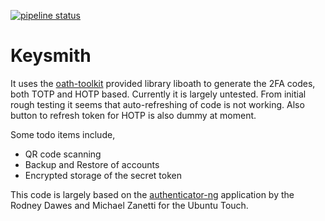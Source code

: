 [![pipeline status](https://invent.kde.org/bshah/keysmith/badges/master/pipeline.svg)](https://invent.kde.org/bshah/keysmith/commits/master)

# Keysmith

It uses the [oath-toolkit](https://www.nongnu.org/oath-toolkit/) provided library liboath to generate the 2FA codes, both TOTP and HOTP based. Currently it is largely untested. From initial rough testing it seems that auto-refreshing of code is not working. Also button to refresh token for HOTP is also dummy at moment.

Some todo items include,

 - QR code scanning
 - Backup and Restore of accounts
 - Encrypted storage of the secret token

This code is largely based on the [authenticator-ng](https://github.com/dobey/authenticator-ng) application by the Rodney Dawes and Michael Zanetti for the Ubuntu Touch.
